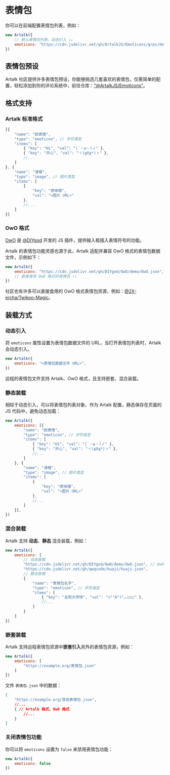 # 表情包

你可以在前端配置表情包列表，例如：

```js
new Artalk({
    // 默认表情包列表，动态引入 ↓↓
    emoticons: "https://cdn.jsdelivr.net/gh/ArtalkJS/Emoticons/grps/default.json",
})
```

## 表情包预设

Artalk 社区提供许多表情包预设，你能够挑选几套喜欢的表情包，仅需简单的配置，轻松添加到你的评论系统中，前往仓库：[“@ArtalkJS/Emoticons”](https://github.com/ArtalkJS/Emoticons)。

## 格式支持 <Badge type="tip" text="Artalk v2.1.3+" />

### Artalk 标准格式

```js
[{
    "name": "颜表情",
    "type": "emoticon", // 字符类型
    "items": [
        { "key": "Hi", "val": "|´・ω・)ノ" },
        { "key": "开心", "val": "ヾ(≧∇≦*)ゝ" },
        //...
    ]
}, {
    "name": "滑稽",
    "type": "image", // 图片类型
    "items": [
        {
            "key": "原味稽",
            "val": "<图片 URL>"
        },
        //...
    ]
}]
```


### OwO 格式

[OwO](https://github.com/DIYgod/OwO) 是 [@DIYgod](https://github.com/DIYgod) 开发的 JS 插件，提供输入框插入表情符号的功能。

Artalk 的表情包功能灵感也源于此，Artalk 适配并兼容 OwO 格式的表情包数据文件，示例如下：

```js
new Artalk({
    emoticons: "https://cdn.jsdelivr.net/gh/DIYgod/OwO/demo/OwO.json",
    // 直接食用 OwO 格式的表情包 ↑↑
})
```

社区也有许多可以直接食用的 OwO 格式表情包资源，例如：[@2X-ercha/Twikoo-Magic](https://github.com/2X-ercha/Twikoo-Magic)。

## 装载方式 <Badge type="tip" text="Artalk v2.1.3+" />

### 动态引入

将 `emoticons` 属性设置为表情包数据文件的 URL，当打开表情包列表时，Artalk 会动态引入。

```js
new Artalk({
    emoticons: "<表情包数据文件 URL>",
})
```

远程的表情包文件支持 Artalk、OwO 格式，且支持嵌套、混合装载。

### 静态装载

相较于动态引入，可以将表情包列表对象，作为 Artalk 配置，静态保存在页面的 JS 代码中，避免动态加载：

```js
new Artalk({
    emoticons: [{
        "name": "颜表情",
        "type": "emoticon", // 字符类型
        "items": [
            { "key": "Hi", "val": "|´・ω・)ノ" },
            { "key": "开心", "val": "ヾ(≧∇≦*)ゝ" },
            //...
        ]
    }, {
        "name": "滑稽",
        "type": "image", // 图片类型
        "items": [
            {
                "key": "原味稽",
                "val": "<图片 URL>"
            },
            //...
        ]
    }],
})
```

### 混合装载

Artalk 支持 **动态**、**静态** 混合装载，例如：

```js
new Artalk({
    emoticons: [
        // 动态装载
        "https://cdn.jsdelivr.net/gh/DIYgod/OwO/demo/OwO.json", // OwO 格式表情包
        "https://cdn.jsdelivr.net/gh/qwqcode/huaji/huaji.json",
        // 静态装载
        {
            "name": "表情包名字",
            "type": "emoticon", // 字符类型
            "items": [
                { "key": "去吧大师球", "val": "(╯°A°)╯︵○○○" },
                //...
            ]
        }
    ]
})
```

### 嵌套装载

Artalk 支持远程表情包资源中**嵌套引入**另外的表情包资源，例如：

```js
new Artalk({
    emoticons: [
        "https://example.org/表情包.json"
    ]
})
```

文件 `表情包.json` 中的数据：

```json
[
    "https://example.org/其他表情包.json",
    //...
    { // Artalk 格式、OwO 格式
        //...
    }
]
```

### 关闭表情包功能

你可以将 `emoticons` 设置为 `false` 来禁用表情包功能：

```js
new Artalk({
    emoticons: false
})
```
